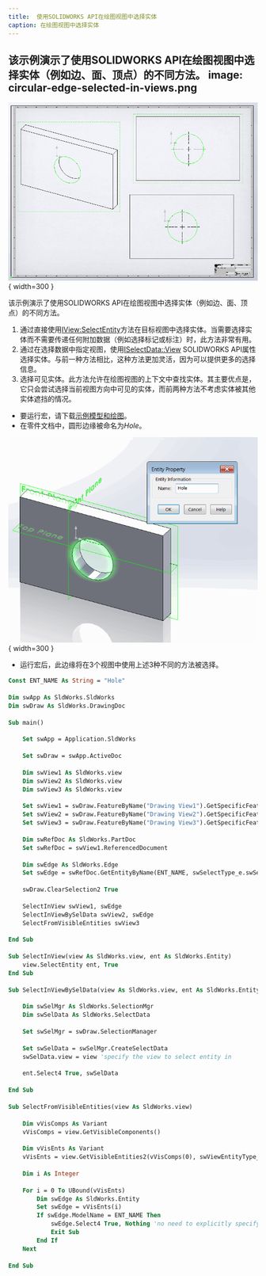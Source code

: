 ```yaml
---
title:  使用SOLIDWORKS API在绘图视图中选择实体
caption: 在绘图视图中选择实体
---
```

 该示例演示了使用SOLIDWORKS API在绘图视图中选择实体（例如边、面、顶点）的不同方法。
image: circular-edge-selected-in-views.png
---
![在3个绘图视图中选择了命名边](circular-edge-selected-in-views.png){ width=300 }

该示例演示了使用SOLIDWORKS API在绘图视图中选择实体（例如边、面、顶点）的不同方法。

1. 通过直接使用[IView:SelectEntity](https://help.solidworks.com/2012/english/api/sldworksapi/SolidWorks.Interop.sldworks~SolidWorks.Interop.sldworks.IView~SelectEntity.html)方法在目标视图中选择实体。当需要选择实体而不需要传递任何附加数据（例如选择标记或标注）时，此方法非常有用。
2. 通过在选择数据中指定视图，使用[ISelectData::View](https://help.solidworks.com/2012/english/api/sldworksapi/SolidWorks.Interop.sldworks~SolidWorks.Interop.sldworks.ISelectData~View.html) SOLIDWORKS API属性选择实体。与前一种方法相比，这种方法更加灵活，因为可以提供更多的选择信息。
3. 选择可见实体。此方法允许在绘图视图的上下文中查找实体。其主要优点是，它只会尝试选择当前视图方向中可见的实体，而前两种方法不考虑实体被其他实体遮挡的情况。

* 要运行宏，请下载[示例模型和绘图](plate-with-hole.zip)。
* 在零件文档中，圆形边缘被命名为*Hole*。

![在SOLIDWORKS零件中命名的边缘](named-edge.png){ width=300 }

* 运行宏后，此边缘将在3个视图中使用上述3种不同的方法被选择。

~~~ vb
Const ENT_NAME As String = "Hole"

Dim swApp As SldWorks.SldWorks
Dim swDraw As SldWorks.DrawingDoc

Sub main()

    Set swApp = Application.SldWorks
    
    Set swDraw = swApp.ActiveDoc
    
    Dim swView1 As SldWorks.view
    Dim swView2 As SldWorks.view
    Dim swView3 As SldWorks.view
    
    Set swView1 = swDraw.FeatureByName("Drawing View1").GetSpecificFeature()
    Set swView2 = swDraw.FeatureByName("Drawing View2").GetSpecificFeature()
    Set swView3 = swDraw.FeatureByName("Drawing View3").GetSpecificFeature()
    
    Dim swRefDoc As SldWorks.PartDoc
    Set swRefDoc = swView1.ReferencedDocument
    
    Dim swEdge As SldWorks.Edge
    Set swEdge = swRefDoc.GetEntityByName(ENT_NAME, swSelectType_e.swSelEDGES)
    
    swDraw.ClearSelection2 True
    
    SelectInView swView1, swEdge
    SelectInViewBySelData swView2, swEdge
    SelectFromVisibleEntities swView3
    
End Sub

Sub SelectInView(view As SldWorks.view, ent As SldWorks.Entity)
    view.SelectEntity ent, True
End Sub

Sub SelectInViewBySelData(view As SldWorks.view, ent As SldWorks.Entity)
    
    Dim swSelMgr As SldWorks.SelectionMgr
    Dim swSelData As SldWorks.SelectData
    
    Set swSelMgr = swDraw.SelectionManager
    
    Set swSelData = swSelMgr.CreateSelectData
    swSelData.view = view 'specify the view to select entity in
    
    ent.Select4 True, swSelData
    
End Sub

Sub SelectFromVisibleEntities(view As SldWorks.view)
    
    Dim vVisComps As Variant
    vVisComps = view.GetVisibleComponents()
    
    Dim vVisEnts As Variant
    vVisEnts = view.GetVisibleEntities2(vVisComps(0), swViewEntityType_e.swViewEntityType_Edge)
    
    Dim i As Integer
    
    For i = 0 To UBound(vVisEnts)
        Dim swEdge As SldWorks.Entity
        Set swEdge = vVisEnts(i)
        If swEdge.ModelName = ENT_NAME Then
            swEdge.Select4 True, Nothing 'no need to explicitly specify the view to select in as pointer to the entity already belongs to the view
            Exit Sub
        End If
    Next
    
End Sub
~~~